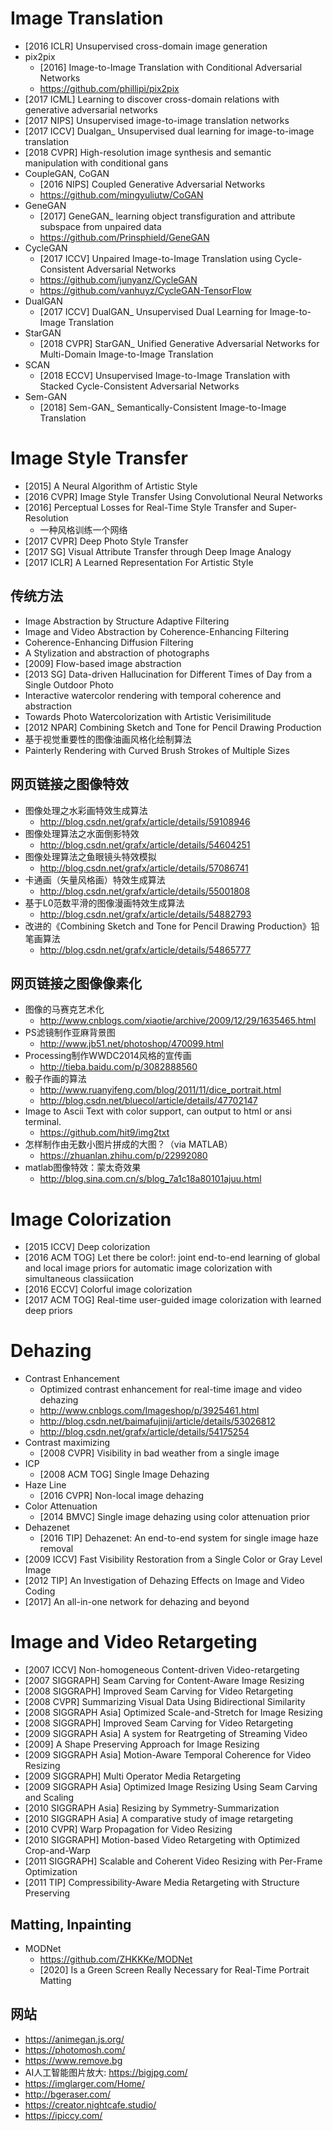 # Image Translation
- [2016 ICLR] Unsupervised cross-domain image generation
- pix2pix
    - [2016] Image-to-Image Translation with Conditional Adversarial Networks
    - https://github.com/phillipi/pix2pix
- [2017 ICML] Learning to discover cross-domain relations with generative adversarial networks
- [2017 NIPS] Unsupervised image-to-image translation networks
- [2017 ICCV] Dualgan_ Unsupervised dual learning for image-to-image translation
- [2018 CVPR] High-resolution image synthesis and semantic manipulation with conditional gans
- CoupleGAN, CoGAN
    - [2016 NIPS] Coupled Generative Adversarial Networks
    - https://github.com/mingyuliutw/CoGAN
- GeneGAN
    - [2017] GeneGAN_ learning object transfiguration and attribute subspace from unpaired data
    - https://github.com/Prinsphield/GeneGAN
- CycleGAN
    - [2017 ICCV] Unpaired Image-to-Image Translation using Cycle-Consistent Adversarial Networks
    - https://github.com/junyanz/CycleGAN
    - https://github.com/vanhuyz/CycleGAN-TensorFlow
- DualGAN
    - [2017 ICCV] DualGAN_ Unsupervised Dual Learning for Image-to-Image Translation
- StarGAN
    - [2018 CVPR] StarGAN_ Unified Generative Adversarial Networks for Multi-Domain Image-to-Image Translation
- SCAN
    - [2018 ECCV] Unsupervised Image-to-Image Translation with Stacked Cycle-Consistent Adversarial Networks
- Sem-GAN
    - [2018] Sem-GAN_ Semantically-Consistent Image-to-Image Translation
    
    
# Image Style Transfer
- [2015] A Neural Algorithm of Artistic Style
- [2016 CVPR] Image Style Transfer Using Convolutional Neural Networks
- [2016] Perceptual Losses for Real-Time Style Transfer and Super-Resolution
    - 一种风格训练一个网络
- [2017 CVPR] Deep Photo Style Transfer
- [2017 SG] Visual Attribute Transfer through Deep Image Analogy
- [2017 ICLR] A Learned Representation For Artistic Style


## 传统方法
- Image Abstraction by Structure Adaptive Filtering
- Image and Video Abstraction by Coherence-Enhancing Filtering
- Coherence-Enhancing Diffusion Filtering
- A Stylization and abstraction of photographs
- [2009] Flow-based image abstraction
- [2013 SG] Data-driven Hallucination for Different Times of Day from a Single Outdoor Photo
- Interactive watercolor rendering with temporal coherence and abstraction
- Towards Photo Watercolorization with Artistic Verisimilitude
- [2012 NPAR] Combining Sketch and Tone for Pencil Drawing Production
- 基于视觉重要性的图像油画风格化绘制算法
- Painterly Rendering with Curved Brush Strokes of Multiple Sizes

## 网页链接之图像特效
- 图像处理之水彩画特效生成算法
    - http://blog.csdn.net/grafx/article/details/59108946
- 图像处理算法之水面倒影特效
    - http://blog.csdn.net/grafx/article/details/54604251
- 图像处理算法之鱼眼镜头特效模拟
    - http://blog.csdn.net/grafx/article/details/57086741
- 卡通画（矢量风格画）特效生成算法
    - http://blog.csdn.net/grafx/article/details/55001808
- 基于L0范数平滑的图像漫画特效生成算法
    - http://blog.csdn.net/grafx/article/details/54882793
- 改进的《Combining Sketch and Tone for Pencil Drawing Production》铅笔画算法
    - http://blog.csdn.net/grafx/article/details/54865777

## 网页链接之图像像素化 
- 图像的马赛克艺术化
    - http://www.cnblogs.com/xiaotie/archive/2009/12/29/1635465.html
- PS滤镜制作亚麻背景图
    - http://www.jb51.net/photoshop/470099.html
- Processing制作WWDC2014风格的宣传画
    - http://tieba.baidu.com/p/3082888560
- 骰子作画的算法
    - http://www.ruanyifeng.com/blog/2011/11/dice_portrait.html
    - http://blog.csdn.net/bluecol/article/details/47702147
- Image to Ascii Text with color support, can output to html or ansi terminal.
    - https://github.com/hit9/img2txt
- 怎样制作由无数小图片拼成的大图？（via MATLAB）
    - https://zhuanlan.zhihu.com/p/22992080
- matlab图像特效：蒙太奇效果
    - http://blog.sina.com.cn/s/blog_7a1c18a80101ajuu.html
  

# Image Colorization
- [2015 ICCV] Deep colorization
- [2016 ACM TOG] Let there be color!: joint end-to-end learning of global and local image priors for automatic image colorization with simultaneous classiication
- [2016 ECCV] Colorful image colorization
- [2017 ACM TOG] Real-time user-guided image colorization with learned deep priors


# Dehazing
- Contrast Enhancement
    - Optimized contrast enhancement for real-time image and video dehazing
    - http://www.cnblogs.com/Imageshop/p/3925461.html
    - http://blog.csdn.net/baimafujinji/article/details/53026812
    - http://blog.csdn.net/grafx/article/details/54175254
- Contrast maximizing
    - [2008 CVPR] Visibility in bad weather from a single image
- ICP
    - [2008 ACM TOG] Single Image Dehazing
- Haze Line
    - [2016 CVPR] Non-local image dehazing
- Color Attenuation
    - [2014 BMVC] Single image dehazing using color attenuation prior
- Dehazenet
    - [2016 TIP] Dehazenet: An end-to-end system for single image haze removal
- [2009 ICCV] Fast Visibility Restoration from a Single Color or Gray Level Image
- [2012 TIP] An Investigation of Dehazing Effects on Image and Video Coding
- [2017] An all-in-one network for dehazing and beyond


# Image and Video Retargeting
- [2007 ICCV] Non-homogeneous Content-driven Video-retargeting
- [2007 SIGGRAPH] Seam Carving for Content-Aware Image Resizing
- [2008 SIGGRAPH] Improved Seam Carving for Video Retargeting 
- [2008 CVPR] Summarizing Visual Data Using Bidirectional Similarity
- [2008 SIGGRAPH Asia] Optimized Scale-and-Stretch for Image Resizing
- [2008 SIGGRAPH] Improved Seam Carving for Video Retargeting
- [2009 SIGGRAPH Asia] A system for Reatrgeting of Streaming Video
- [2009] A Shape Preserving Approach for Image Resizing 
- [2009 SIGGRAPH Asia] Motion-Aware Temporal Coherence for Video Resizing 
- [2009 SIGGRAPH] Multi Operator Media Retargeting
- [2009 SIGGRAPH Asia] Optimized Image Resizing Using Seam Carving and Scaling 
- [2010 SIGGRAPH Asia] Resizing by Symmetry-Summarization
- [2010 SIGGRAPH Asia] A comparative study of image retargeting
- [2010 CVPR] Warp Propagation for Video Resizing
- [2010 SIGGRAPH] Motion-based Video Retargeting with Optimized Crop-and-Warp
- [2011 SIGGRAPH] Scalable and Coherent Video Resizing with Per-Frame Optimization
- [2011 TIP] Compressibility-Aware Media Retargeting with Structure Preserving


## Matting, Inpainting
- MODNet
    - https://github.com/ZHKKKe/MODNet
    - [2020] Is a Green Screen Really Necessary for Real-Time Portrait Matting


## 网站
- https://animegan.js.org/
- https://photomosh.com/
- https://www.remove.bg
- AI人工智能图片放大: https://bigjpg.com/
- https://imglarger.com/Home/
- http://bgeraser.com/
- https://creator.nightcafe.studio/
- https://ipiccy.com/


